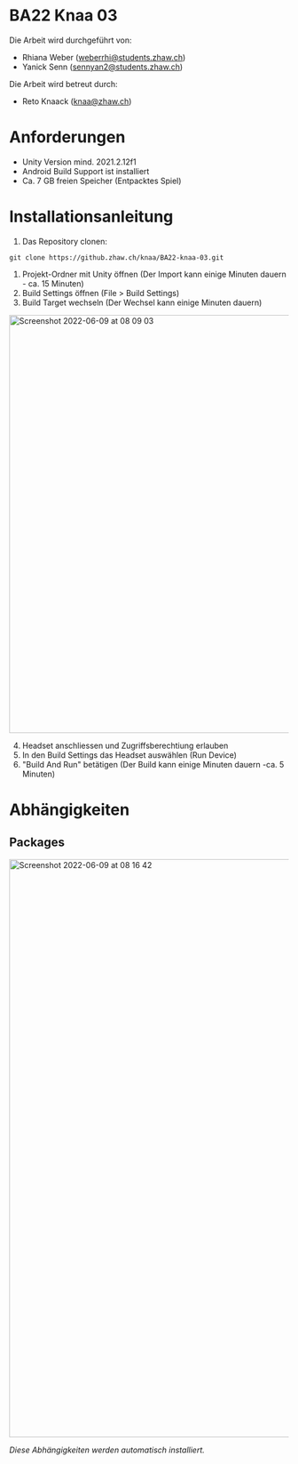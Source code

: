 # BA22 Knaa 03

Die Arbeit wird durchgeführt von:
- Rhiana Weber (weberrhi@students.zhaw.ch)
- Yanick Senn (sennyan2@students.zhaw.ch)

Die Arbeit wird betreut durch:
- Reto Knaack (knaa@zhaw.ch)

# Anforderungen

- Unity Version mind. 2021.2.12f1
- Android Build Support ist installiert
- Ca. 7 GB freien Speicher (Entpacktes Spiel)

# Installationsanleitung

1. Das Repository clonen:
  ```
  git clone https://github.zhaw.ch/knaa/BA22-knaa-03.git
  ```
1. Projekt-Ordner mit Unity öffnen (Der Import kann einige Minuten dauern - ca. 15 Minuten)
2. Build Settings öffnen (File > Build Settings)
3. Build Target wechseln (Der Wechsel kann einige Minuten dauern)
  <img width="752" alt="Screenshot 2022-06-09 at 08 09 03" src="https://github.zhaw.ch/storage/user/2260/files/e89cd10b-adfe-4c9e-a5c1-a18c838520f4">
  
4. Headset anschliessen und Zugriffsberechtiung erlauben
5. In den Build Settings das Headset auswählen (Run Device)
6. "Build And Run" betätigen (Der Build kann einige Minuten dauern -ca. 5 Minuten)

# Abhängigkeiten

## Packages
<img width="1040" alt="Screenshot 2022-06-09 at 08 16 42" src="https://github.zhaw.ch/storage/user/2260/files/3f25b299-3bd3-4e82-a85f-375c6ff93c04">

_Diese Abhängigkeiten werden automatisch installiert._


